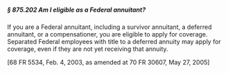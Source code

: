 ##### § 875.202 Am I eligible as a Federal annuitant? #####

If you are a Federal annuitant, including a survivor annuitant, a deferred annuitant, or a compensationer, you are eligible to apply for coverage. Separated Federal employees with title to a deferred annuity may apply for coverage, even if they are not yet receiving that annuity.

[68 FR 5534, Feb. 4, 2003, as amended at 70 FR 30607, May 27, 2005]